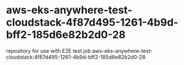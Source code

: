 # aws-eks-anywhere-test-cloudstack-4f87d495-1261-4b9d-bff2-185d6e82b2d0-28
repository for use with E2E test job aws-eks-anywhere-test-cloudstack:4f87d495-1261-4b9d-bff2-185d6e82b2d0-28
